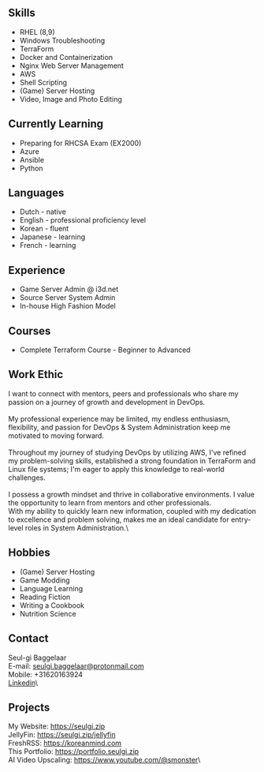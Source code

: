 ## Skills
* RHEL (8,9)
* Windows Troubleshooting
* TerraForm
* Docker and Containerization
* Nginx Web Server Management
* AWS
* Shell Scripting
* (Game) Server Hosting
* Video, Image and Photo Editing

## Currently Learning
* Preparing for RHCSA Exam (EX2000)
* Azure
* Ansible
* Python

## Languages
* Dutch - native
* English - professional proficiency level
* Korean - fluent 
* Japanese - learning
* French - learning

## Experience
* Game Server Admin @ i3d.net
* Source Server System Admin
* In-house High Fashion Model

## Courses
* Complete Terraform Course - Beginner to Advanced

## Work Ethic
I want to connect with mentors, peers and professionals who share my passion on a journey of growth and development in DevOps.\
\
My professional experience may be limited, my endless enthusiasm, flexibility, and passion for DevOps & System Administration keep me motivated to moving forward.\
\
Throughout my journey of studying DevOps by utilizing AWS, I've refined my problem-solving skills, established a strong foundation in TerraForm and Linux file systems; I'm eager to apply this knowledge to real-world challenges.\
\
I possess a growth mindset and thrive in collaborative environments. I value the opportunity to learn from mentors and other professionals.\
With my ability to quickly learn new information, coupled with my dedication to excellence and problem solving, makes me an ideal candidate for entry-level roles in System Administration.\

## Hobbies
* (Game) Server Hosting
* Game Modding
* Language Learning
* Reading Fiction
* Writing a Cookbook
* Nutrition Science

## Contact
Seul-gi Baggelaar\
E-mail: seulgi.baggelaar@protonmail.com\
Mobile: +31620163924\
[Linkedin](https://www.linkedin.com/in/seul-gi-baggelaar-4b397a290/)\

## Projects

My Website: <https://seulgi.zip>\
JellyFin: <https://seulgi.zip/jellyfin>\
FreshRSS: <https://koreanmind.com>\
This Portfolio: <https://portfolio.seulgi.zip>\
AI Video Upscaling: <https://www.youtube.com/@smonster>\
